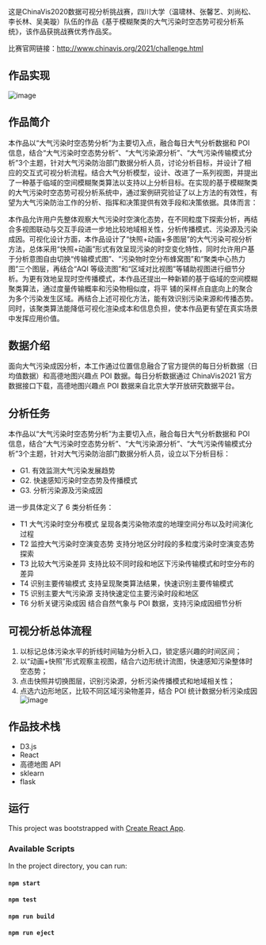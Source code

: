 这是ChinaVis2020数据可视分析挑战赛，四川大学（温啸林、张馨艺、刘尚松、李长林、吴美璇）队伍的作品《基于模糊聚类的大气污染时空态势可视分析系统》，该作品获挑战赛优秀作品奖。

比赛官网链接：http://www.chinavis.org/2021/challenge.html


## 作品实现
![image](https://user-images.githubusercontent.com/29750316/154602050-9ef8c5c5-e5af-45fd-a1eb-785dd549a6b4.png)

## 作品简介

本作品以“大气污染时空态势分析”为主要切入点，融合每日大气分析数据和 POI 信息，结合“大气污染时空态势分析”、“大气污染源分析”、“大气污染传输模式分析”3个主题，针对大气污染防治部门数据分析人员，讨论分析目标，并设计了相应的交互式可视分析流程。结合大气分析模型，设计、改进了一系列视图，并提出了一种基于临域的空间模糊聚类算法以支持以上分析目标。在实现的基于模糊聚类的大气污染时空态势可视分析系统中，通过案例研究验证了以上方法的有效性，有望为大气污染防治工作的分析、指挥和决策提供有效手段和决策依据。具体而言：
  
本作品允许用户先整体观察大气污染时空演化态势，在不同粒度下探索分析，再结合多视图联动与交互手段进一步地比较地域相关性，分析传播模式、污染源及污染成因。可视化设计方面，本作品设计了“快照+动画+多图层”的大气污染可视分析方法，总体采用“快照+动画”形式有效呈现污染的时空变化特性，同时允许用户基于分析意图自由切换“传输模式图”、“污染物时空分布蜂窝图”和“聚类中心热力图”三个图层，再结合“AQI 等级流图”和“区域对比视图”等辅助视图进行细节分析。为更有效地呈现时空传播模式，本作品还提出一种新颖的基于临域的空间模糊聚类算法，通过度量传输概率和污染物相似度，将平
铺的采样点自底向上的聚合为多个污染发生区域。再结合上述可视化方法，能有效识别污染来源和传播态势。同时，该聚类算法能降低可视化渲染成本和信息负担，使本作品更有望在真实场景中发挥应用价值。

## 数据介绍
面向大气污染成因分析，本工作通过位置信息融合了官方提供的每日分析数据（日均值数据）和高德地图兴趣点 POI 数据。每日分析数据通过 ChinaVis2021 官方数据接口下载，高德地图兴趣点 POI 数据来自北京大学开放研究数据平台。

## 分析任务

本作品以“大气污染时空态势分析”为主要切入点，融合每日大气分析数据和 POI 信息，结合“大气污染时空态势分析”、“大气污染源分析”、“大气污染传输模式分析”3个主题，针对大气污染防治部门数据分析人员，设立以下分析目标：

* G1. 有效监测大气污染发展趋势
* G2. 快速感知污染时空态势及传播模式
* G3. 分析污染源及污染成因

进一步具体定义了 6 类分析任务：

* T1 大气污染时空分布模式 呈现各类污染物浓度的地理空间分布以及时间演化过程
* T2 监控大气污染时空演变态势 支持分地区分时段的多粒度污染时空演变态势探索
* T3 比较大气污染差异 支持比较不同时段和地区下污染传输模式和时空分布的差异
* T4 识别主要传输模式 支持呈现聚类算法结果，快速识别主要传输模式
* T5 识别主要大气污染源 支持快速定位主要污染时段和地区
* T6 分析关键污染成因 结合自然气象与 POI 数据，支持污染成因细节分析

## 可视分析总体流程

1. 以标记总体污染水平的折线时间轴为分析入口，锁定感兴趣的时间区间；
2. 以“动画+快照”形式观察主视图，结合六边形统计流图，快速感知污染整体时空态势；
3. 点击快照并切换图层，识别污染源，分析污染传播模式和地域相关性；
4. 点选六边形地区，比较不同区域污染物差异，结合 POI 统计数据分析污染成因
![image](https://user-images.githubusercontent.com/29750316/154602623-db09a74e-7f0e-410c-aa1d-3771a3fa10b1.png)


## 作品技术栈
* D3.js
* React
* 高德地图 API
* sklearn
* flask

## 运行

This project was bootstrapped with [Create React App](https://github.com/facebook/create-react-app).

### Available Scripts

In the project directory, you can run:

#### `npm start`
#### `npm test`
#### `npm run build`
#### `npm run eject`
